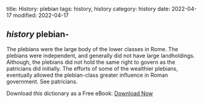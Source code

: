 title: History: plebian
tags: history, history
category: history
date: 2022-04-17
modified: 2022-04-17

## _history_  plebian-
The plebians were the large body of the lower
classes in Rome.  The plebians were independent, and generally did not
have large landholdings.  Although, the plebians did not hold the same
right to govern as the patricians did initially.  The efforts of some
of the wealthier plebians, eventually allowed the plebian-class greater
influence in Roman government.  See   patricians.


Download *this* dictionary as a Free eBook: [Download Now]({static}static/CairnsHistoryDictionary.pdf)

